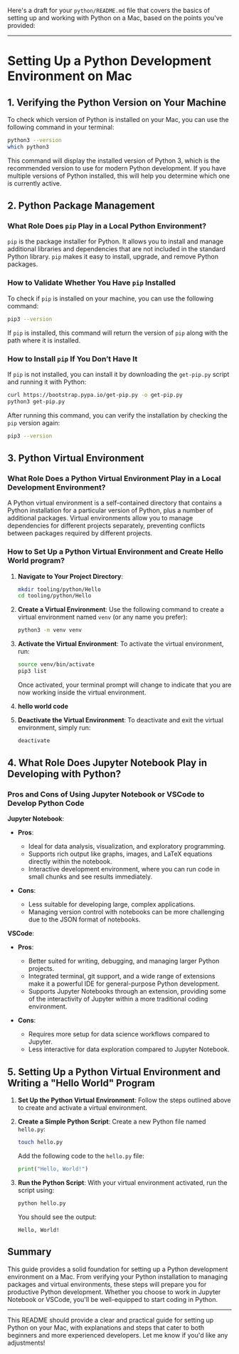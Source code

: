 Here's a draft for your `python/README.md` file that covers the basics of setting up and working with Python on a Mac, based on the points you've provided:

---

# Setting Up a Python Development Environment on Mac

## 1. Verifying the Python Version on Your Machine

To check which version of Python is installed on your Mac, you can use the following command in your terminal:

```bash
python3 --version
which python3
```

This command will display the installed version of Python 3, which is the recommended version to use for modern Python development. If you have multiple versions of Python installed, this will help you determine which one is currently active.

## 2. Python Package Management

### What Role Does `pip` Play in a Local Python Environment?

`pip` is the package installer for Python. It allows you to install and manage additional libraries and dependencies that are not included in the standard Python library. `pip` makes it easy to install, upgrade, and remove Python packages.

### How to Validate Whether You Have `pip` Installed

To check if `pip` is installed on your machine, you can use the following command:

```bash
pip3 --version
```

If `pip` is installed, this command will return the version of `pip` along with the path where it is installed.

### How to Install `pip` If You Don’t Have It

If `pip` is not installed, you can install it by downloading the `get-pip.py` script and running it with Python:

```bash
curl https://bootstrap.pypa.io/get-pip.py -o get-pip.py
python3 get-pip.py
```

After running this command, you can verify the installation by checking the `pip` version again:

```bash
pip3 --version
```

## 3. Python Virtual Environment

### What Role Does a Python Virtual Environment Play in a Local Development Environment?

A Python virtual environment is a self-contained directory that contains a Python installation for a particular version of Python, plus a number of additional packages. Virtual environments allow you to manage dependencies for different projects separately, preventing conflicts between packages required by different projects.

### How to Set Up a Python Virtual Environment and Create Hello World program?

1. **Navigate to Your Project Directory**:
   ```bash
   mkdir tooling/python/Hello
   cd tooling/python/Hello
   ```

2. **Create a Virtual Environment**:
   Use the following command to create a virtual environment named `venv` (or any name you prefer):
   ```bash
   python3 -m venv venv
   ```

3. **Activate the Virtual Environment**:
   To activate the virtual environment, run:
   ```bash
   source venv/bin/activate
   pip3 list
   ```
   Once activated, your terminal prompt will change to indicate that you are now working inside the virtual environment.

4. **hello world code**

4. **Deactivate the Virtual Environment**:
   To deactivate and exit the virtual environment, simply run:
   ```bash
   deactivate
   ```

## 4. What Role Does Jupyter Notebook Play in Developing with Python?

### Pros and Cons of Using Jupyter Notebook or VSCode to Develop Python Code

**Jupyter Notebook**:
- **Pros**:
  - Ideal for data analysis, visualization, and exploratory programming.
  - Supports rich output like graphs, images, and LaTeX equations directly within the notebook.
  - Interactive development environment, where you can run code in small chunks and see results immediately.

- **Cons**:
  - Less suitable for developing large, complex applications.
  - Managing version control with notebooks can be more challenging due to the JSON format of notebooks.

**VSCode**:
- **Pros**:
  - Better suited for writing, debugging, and managing larger Python projects.
  - Integrated terminal, git support, and a wide range of extensions make it a powerful IDE for general-purpose Python development.
  - Supports Jupyter Notebooks through an extension, providing some of the interactivity of Jupyter within a more traditional coding environment.

- **Cons**:
  - Requires more setup for data science workflows compared to Jupyter.
  - Less interactive for data exploration compared to Jupyter Notebook.

## 5. Setting Up a Python Virtual Environment and Writing a "Hello World" Program

1. **Set Up the Python Virtual Environment**:
   Follow the steps outlined above to create and activate a virtual environment.

2. **Create a Simple Python Script**:
   Create a new Python file named `hello.py`:

   ```bash
   touch hello.py
   ```

   Add the following code to the `hello.py` file:

   ```python
   print("Hello, World!")
   ```

3. **Run the Python Script**:
   With your virtual environment activated, run the script using:

   ```bash
   python hello.py
   ```

   You should see the output:
   ```
   Hello, World!
   ```

## Summary

This guide provides a solid foundation for setting up a Python development environment on a Mac. From verifying your Python installation to managing packages and virtual environments, these steps will prepare you for productive Python development. Whether you choose to work in Jupyter Notebook or VSCode, you'll be well-equipped to start coding in Python.

---

This README should provide a clear and practical guide for setting up Python on your Mac, with explanations and steps that cater to both beginners and more experienced developers. Let me know if you'd like any adjustments!